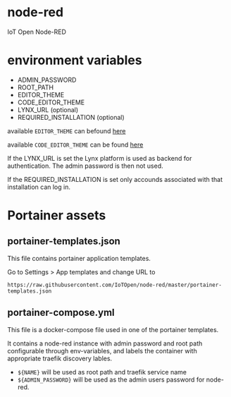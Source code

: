 # node-red
IoT Open Node-RED

# environment variables

* ADMIN_PASSWORD
* ROOT_PATH
* EDITOR_THEME
* CODE_EDITOR_THEME
* LYNX_URL (optional)
* REQUIRED_INSTALLATION (optional)

available `EDITOR_THEME` can befound [here](https://github.com/node-red-contrib-themes/theme-collection)

available `CODE_EDITOR_THEME` can be found [here](https://github.com/node-red/node-red/tree/master/packages/node_modules/%40node-red/editor-client/src/vendor/monaco/dist/theme)

If the LYNX_URL is set the Lynx platform is used as backend for authentication. The admin password is then not used.

If the REQUIRED_INSTALLATION is set only accounds associated with that installation can log in.

# Portainer assets

## portainer-templates.json

This file contains portainer application templates.

Go to Settings > App templates and change URL to 

`https://raw.githubusercontent.com/IoTOpen/node-red/master/portainer-templates.json`

## portainer-compose.yml

This file is a docker-compose file used in one of the portainer templates.

It contains a node-red instance with admin password and root path configurable through env-variables, and labels the container with appropriate traefik discovery lables.

* `${NAME}` will be used as root path and traefik service name
* `${ADMIN_PASSWORD}` will be used as the admin users password for node-red.

